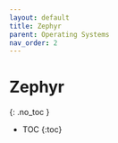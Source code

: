 ```yaml
---
layout: default
title: Zephyr
parent: Operating Systems
nav_order: 2
---
```


# Zephyr
{: .no_toc }

- TOC
{:toc}

